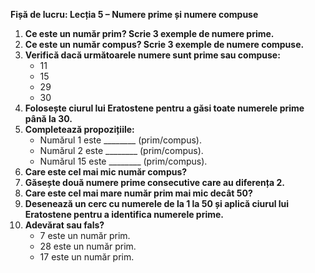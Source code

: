 **Fișă de lucru: Lecția 5 – Numere prime și numere compuse**

1. **Ce este un număr prim? Scrie 3 exemple de numere prime.**
2. **Ce este un număr compus? Scrie 3 exemple de numere compuse.**
3. **Verifică dacă următoarele numere sunt prime sau compuse:**
   - 11
   - 15
   - 29
   - 30
4. **Folosește ciurul lui Eratostene pentru a găsi toate numerele prime până la 30.**
5. **Completează propozițiile:**
   - Numărul 1 este ________ (prim/compus).
   - Numărul 2 este ________ (prim/compus).
   - Numărul 15 este ________ (prim/compus).
6. **Care este cel mai mic număr compus?**
7. **Găsește două numere prime consecutive care au diferența 2.**
8. **Care este cel mai mare număr prim mai mic decât 50?**
9. **Desenează un cerc cu numerele de la 1 la 50 și aplică ciurul lui Eratostene pentru a identifica numerele prime.**
10. **Adevărat sau fals?**
    - 7 este un număr prim.
    - 28 este un număr prim.
    - 17 este un număr prim.
